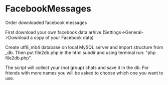 # FacebookMessages
Order downloaded facebook messages


First download your own facebook data arhive (Settings->General->Download a copy of your Facebook data)

Create utf8_mb4 database on local MySQL server and import structure from _db. Then put file2db.php in the html subdir and using terminal run: "php file2db.php".

The script will collect your (not group) chats and save it in the db. For friends with more names you will be asked to choose which one you want to use. 
